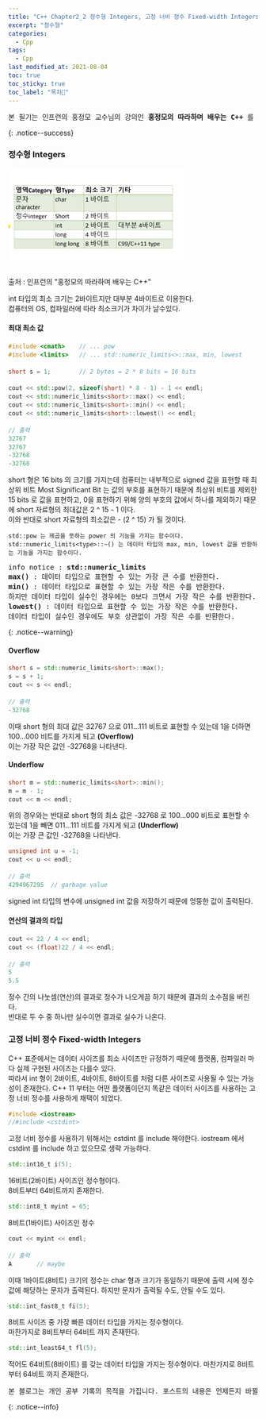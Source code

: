 ```yaml
---
title: "C++ Chapter2_2 정수형 Integers, 고정 너비 정수 Fixed-width Integers (C++11)"
excerpt: "정수형"
categories:
  - Cpp
tags:
  - Cpp
last_modified_at: 2021-08-04
toc: true
toc_sticky: true
toc_label: "목차👀"
---
```


<pre>본 필기는 인프런의 홍정모 교수님의 강의인 <b>홍정모의 따라하며 배우는 C++</b> 를 듣고 작성합니다.</pre>{: .notice--success}

### 정수형 Integers

<img align="left" width="70%" height="70%" src="https://github.com/hayoonleeMe/hayoonleeMe.github.io/blob/main/assets/images/Blog%20images/Ch2_02/Ch2_02%20cap1.PNG?raw=true">
<br><br><br><br><br><br><br><br><br><br><br><br>

출처 : 인프런의 "홍정모의 따라하며 배우는 C++"

int 타입의 최소 크기는 2바이트지만 대부분 4바이트로 이용한다.    
컴퓨터의 OS, 컴파일러에 따라 최소크기가 차이가 날수있다.


#### 최대 최소 값
```cpp
#include <cmath>    // ... pow
#include <limits>   // ... std::numeric_limits<>::max, min, lowest

short s = 1;	    // 2 bytes = 2 * 8 bits = 16 bits

cout << std::pow(2, sizeof(short) * 8 - 1) - 1 << endl;
cout << std::numeric_limits<short>::max() << endl;
cout << std::numeric_limits<short>::min() << endl;
cout << std::numeric_limits<short>::lowest() << endl;

// 출력
32767
32767
-32768
-32768
```
short 형은 16 bits 의 크기를 가지는데 컴퓨터는 내부적으로 signed 값을 표현할 때 최상위 비트 Most Significant Bit 는 값의 부호를 표현하기 때문에 최상위 비트를 제외한 15 bits 로 값을 표현하고, 0을 표현하기 위해 양의 부호의 값에서 하나를 제외하기 때문에 short 자료형의 최대값은 2 ^ 15 - 1 이다.    
이와 반대로 short 자료형의 최소값은 - (2 ^ 15) 가 될 것이다.

`std::pow 는 제곱을 뜻하는 power 의 기능을 가지는 함수이다.`    
`std::numeric_limits<type>::~() 는 데이터 타입의 max, min, lowest 값을 반환하는 기능을 가지는 함수이다.` 

<pre>info notice : <b>std::numeric_limits</b>
<b>max()</b> : 데이터 타입으로 표현할 수 있는 가장 큰 수를 반환한다.
<b>min()</b> : 데이터 타입으로 표현할 수 있는 가장 작은 수를 반환한다.
하지만 데이터 타입이 실수인 경우에는 0보다 크면서 가장 작은 수를 반환한다. 
<b>lowest()</b> : 데이터 타입으로 표현할 수 있는 가장 작은 수를 반환한다.
데이터 타입이 실수인 경우에도 부호 상관없이 가장 작은 수를 반환한다.</pre>{: .notice--warning}    

#### Overflow
```cpp
short s = std::numeric_limits<short>::max();
s = s + 1;	
cout << s << endl;

// 출력
-32768
```
     
이때
short 형의 최대 값은 32767 으로 011...111 비트로 표현할 수 있는데 1을 더하면 100...000 비트를 가지게 되고 **(Overflow)**    
이는 가장 작은 값인 -32768을 나타낸다.

#### Underflow
```cpp
short m = std::numeric_limits<short>::min();
m = m - 1;
cout << m << endl;	
```
위의 경우와는 반대로 short 형의 최소 값은 -32768 로 100...000 비트로 표현할 수 있는데 1을 빼면 011...111 비트를 가지게 되고 **(Underflow)**     
이는 가장 큰 값인 -32768을 나타낸다.

```cpp
unsigned int u = -1;	
cout << u << endl;		

// 출력
4294967295  // garbage value
```
signed int 타입의 변수에 unsigned int 값을 저장하기 때문에 엉뚱한 값이 출력된다.

#### 연산의 결과의 타입
```cpp
cout << 22 / 4 << endl;	
cout << (float)22 / 4 << endl;	

// 출력
5
5.5
```
정수 간의 나눗셈(연산)의 결과로 정수가 나오게끔 하기 때문에 결과의 소수점을 버린다.    
반대로 두 수 중 하나만 실수이면 결과로 실수가 나온다.


### 고정 너비 정수 Fixed-width Integers
C++ 표준에서는 데이터 사이즈를 최소 사이즈만 규정하기 때문에 플랫폼, 컴파일러 마다 실제 구현된 사이즈는 다를수 있다.    
따라서 int 형이 2바이트, 4바이트, 8바이트를 처럼 다른 사이즈로 사용될 수 있는 가능성이 존재한다.
C++ 11 부터는	어떤 플랫폼이던지 똑같은 데이터 사이즈를 사용하는 고정 너비 정수를 사용하게 채택이 되었다.

```cpp
#include <iostream>
//#include <cstdint>	
```
고정 너비 정수를 사용하기 위해서는 cstdint 를 include 해야한다.
iostream 에서 cstdint 를 include 하고 있으므로 생략 가능하다.

```cpp
std::int16_t i(5);        
```
16비트(2바이트) 사이즈인 정수형이다.	
8비트부터 64비트까지 존재한다.

```cpp
std::int8_t myint = 65;	  
```
8비트(1바이트) 사이즈인 정수

```cpp
cout << myint << endl;		

// 출력
A       // maybe
```
이때 1바이트(8비트) 크기의 정수는 char 형과 크기가 동일하기 때문에 출력 시에 정수 값에 해당하는 문자가 출력된다.
하지만 문자가 출력될 수도, 안될 수도 있다.

```cpp
std::int_fast8_t fi(5);		
```
8비트 사이즈 중 가장 빠른 데이터 타입을 가지는 정수형이다.     
마찬가지로 8비트부터 64비트 까지 존재한다.
```cpp
std::int_least64_t fl(5);	
```
적어도 64비트(8바이트) 를 갖는 데이터 타입을 가지는 정수형이다.
마찬가지로 8비트부터 64비트 까지 존재한다.




<pre>본 블로그는 개인 공부 기록의 목적을 가집니다. 포스트의 내용은 언제든지 바뀔 수 있습니다.</pre>{: .notice--info}
